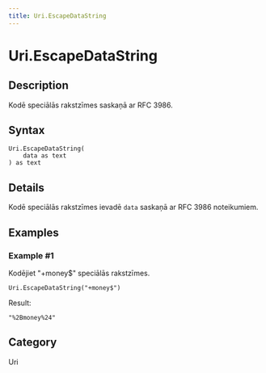 ```yaml
---
title: Uri.EscapeDataString
---
```


# Uri.EscapeDataString


## Description

Kodē speciālās rakstzīmes saskaņā ar RFC 3986.


## Syntax

```powerquery
Uri.EscapeDataString(
    data as text
) as text
```


## Details

Kodē speciālās rakstzīmes ievadē <code>data</code> saskaņā ar RFC 3986 noteikumiem.


## Examples

### Example #1 
Kodējiet &#34;+money$&#34; speciālās rakstzīmes.
```powerquery
Uri.EscapeDataString("+money$")
```

Result: 
```powerquery
"%2Bmoney%24"
```




## Category
Uri
